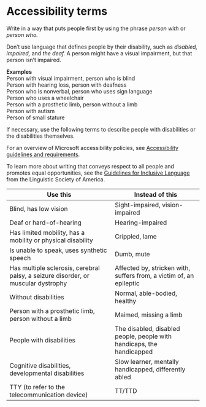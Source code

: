 # Accessibility terms

Write in a way that puts people first by using the phrase *person with* or *person who.*

Don’t use language that defines people by their disability, such as *disabled, impaired,* and *the deaf.* A person might have a visual impairment, but that person isn’t impaired.

**Examples**<br /> 
Person with visual impairment, person who is blind<br /> 
Person with hearing loss, person with deafness<br /> 
Person who is nonverbal, person who uses sign language<br /> 
Person who uses a wheelchair<br /> 
Person with a prosthetic limb, person without a limb<br /> 
Person with autism<br /> 
Person of small stature<br /> 

If necessary, use the following terms to describe people with disabilities or the disabilities themselves.

For an overview of Microsoft accessibility policies, see [Accessibility guidelines and requirements](~/accessibility/accessibility-guidelines-requirements.md). 

To learn more about writing that conveys respect to all people and promotes equal opportunities, see the [Guidelines for Inclusive Language](https://www.linguisticsociety.org/content/guidelines-inclusive-language "Linguistic Society of America's guidelines for inclusive language") from the Linguistic Society of America.


|                                   **Use this**                                    |                          **Instead of this**                          |
|-----------------------------------------------------------------------------------|-----------------------------------------------------------------------|
|                               Blind, has low vision                               |                    Sight-impaired, vision-impaired                    |
|                              Deaf or hard-of-hearing                              |                           Hearing-impaired                            |
|            Has limited mobility, has a mobility or physical disability            |                            Crippled, lame                             |
|                     Is unable to speak, uses synthetic speech                     |                              Dumb, mute                               |
| Has multiple sclerosis, cerebral palsy, a seizure disorder, or muscular dystrophy |  Affected by, stricken with, suffers from, a victim of, an epileptic  |
|                               Without disabilities                                |                     Normal, able-bodied, healthy                      |
|               Person with a prosthetic limb, person without a limb                |                        Maimed, missing a limb                         |
|                             People with disabilities                              | The disabled, disabled people, people with handicaps, the handicapped |
|                Cognitive disabilities, developmental disabilities                 |         Slow learner, mentally handicapped, differently abled         |
|                  TTY (to refer to the telecommunication device)                   |                                TT/TTD                                 |


